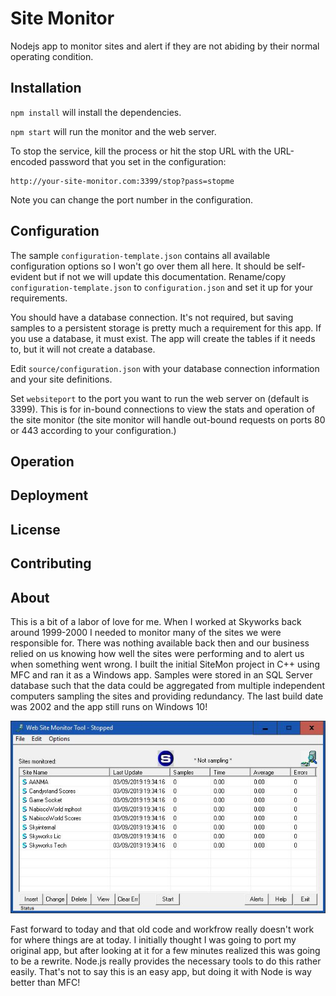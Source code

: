 # Site Monitor

Nodejs app to monitor sites and alert if they are not abiding by their normal operating condition.

## Installation

`npm install` will install the dependencies.

`npm start` will run the monitor and the web server.

To stop the service, kill the process or hit the stop URL with the URL-encoded password that you set in the configuration:

```
http://your-site-monitor.com:3399/stop?pass=stopme
```

Note you can change the port number in the configuration.

## Configuration

The sample `configuration-template.json` contains all available configuration options
so I won't go over them all here. It should be self-evident but if not we will update this documentation. Rename/copy
`configuration-template.json` to `configuration.json` and set it up for your requirements.

You should have a database connection. It's not required, but saving samples to a persistent storage
is pretty much a requirement for this app. If you use a database, it must exist. The app will
create the tables if it needs to, but it will not create a database.

Edit `source/configuration.json` with your database connection information and your site definitions.

Set `websiteport` to the port you want to run the web server on (default is 3399). This is for in-bound connections to
view the stats and operation of the site monitor (the site monitor will handle out-bound requests on
ports 80 or 443 according to your configuration.)

## Operation

## Deployment

## License

## Contributing

## About

This is a bit of a labor of love for me. When I worked at Skyworks back around 1999-2000 I needed to monitor
many of the sites we were responsible for. There was nothing available back then and our business relied on
us knowing how well the sites were performing and to alert us when something went wrong. I built the initial
SiteMon project in C++ using MFC and ran it as a Windows app. Samples were stored in an SQL Server database
such that the data could be aggregated from multiple independent computers sampling the sites and providing
redundancy. The last build date was 2002 and the app still runs on Windows 10!

![Original SiteMon Windows app](assets/sitemon.jpg)

Fast forward to today and that old code and workfrow really doesn't work for where things are at today. I
initially thought I was going to port my original app, but after looking at it for a few minutes realized this
was going to be a rewrite. Node.js really provides the necessary tools to do this rather easily. That's not to
say this is an easy app, but doing it with Node is way better than MFC!
